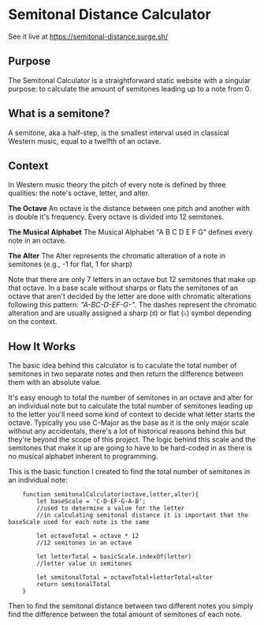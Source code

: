 # Semitonal Distance Calculator

See it live at https://semitonal-distance.surge.sh/

## Purpose 
The Semitonal Calculator is a straightforward static website with a singular purpose: to calculate the amount of semitones leading up to a note from 0.

## What is a semitone?

A semitone, aka a half-step, is the smallest interval used in classical Western music, equal to a twelfth of an octave.

## Context

In Western music theory the pitch of every note is defined by three qualities: the note's octave, letter, and alter.

**The Octave** An octave is the distance between one pitch and another with is double it's frequency. Every octave is divided into 12 semitones.

**The Musical Alphabet** The Musical Alphabet "A B C D E F G" defines every note in an octave. 

**The Alter** The Alter represents the chromatic alteration of a note in semitones (e.g., -1 for flat, 1 for sharp)

Note that there are only 7 letters in an octave but 12 semitones that make up that octave. In a base scale without sharps or flats the semitones of an octave that aren't decided by the letter are done with chromatic alterations following this pattern: *"A-BC-D-EF-G-"*. The dashes represent the chromatic alteration and are usually assigned a sharp (♯) or flat (♭) symbol depending on the context. 

## How It Works

The basic idea behind this calculator is to caculate the total number of semitones in two separate notes and then return the difference between them with an absolute value.

It's easy enough to total the number of semitones in an octave and alter for an individual note but to calculate the total number of semitones leading up to the letter you'll need some kind of context to decide what letter starts the octave. Typically you use C-Major as the base as it is the only major scale without any accidentals, there's a lot of historical reasons behind this but they're beyond the scope of this project. The logic behind this scale and the semitones that make it up are going to have to be hard-coded in as there is no musical alphabet inherent to programming.

This is the basic function I created to find the total number of semitones in an individual note: 

```
	function semitonalCalculator(octave,letter,alter){
		let baseScale = 'C-D-EF-G-A-B';
		//used to determine a value for the letter
		//in calculating semitonal distance it is important that the baseScale used for each note is the same

		let octaveTotal = octave * 12
		//12 semitones in an octave

		let letterTotal = basicScale.indexOf(letter)
		//letter value in semitones
        
		let semitonalTotal = octaveTotal+letterTotal+alter
		return semitonalTotal
	}
```

Then to find the semitonal distance between two different notes you simply find the difference between the total amount of semitones of each note.


